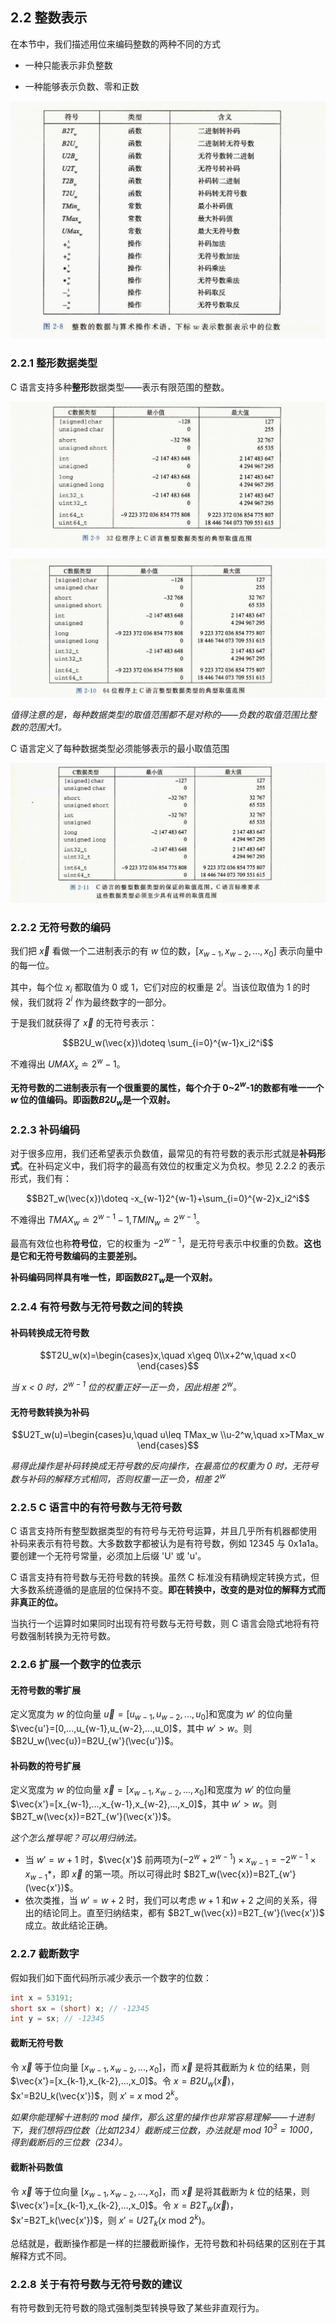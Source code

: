 ## 2.2	整数表示

在本节中，我们描述用位来编码整数的两种不同的方式

- 一种只能表示非负整数

- 一种能够表示负数、零和正数

![](/notes/img/2.4.png)

### 2.2.1	整形数据类型

C 语言支持多种**整形**数据类型——表示有限范围的整数。

![](/notes/img/2.5.png)

![](/notes/img/2.6.png)

*值得注意的是，每种数据类型的取值范围都不是对称的——负数的取值范围比整数的范围大1。*

C 语言定义了每种数据类型必须能够表示的最小取值范围

![](/notes/img/2.7.png)

### 2.2.2	无符号数的编码

我们把 $\vec{x}$ 看做一个二进制表示的有 $w$ 位的数，$[x_{w-1}, x_{w-2}, ...,x_0]$ 表示向量中的每一位。

其中，每个位 $x_i$ 都取值为 0 或 1，它们对应的权重是 $2^i$。当该位取值为 1 的时候，我们就将 $2^i$ 作为最终数字的一部分。

于是我们就获得了 $\vec{x}$ 的无符号表示：

$$B2U_w(\vec{x})\doteq \sum_{i=0}^{w-1}x_i2^i$$

不难得出 $UMAX_x\doteq 2^w-1$。

**无符号数的二进制表示有一个很重要的属性，每个介于 0~$2^w$-1的数都有唯一一个 $w$ 位的值编码。即函数$B2U_w$是一个双射。**

### 2.2.3	补码编码

对于很多应用，我们还希望表示负数值，最常见的有符号数的表示形式就是**补码形式**。在补码定义中，我们将字的最高有效位的权重定义为负权。参见 2.2.2 的表示形式，我们有：

$$B2T_w(\vec{x})\doteq -x_{w-1}2^{w-1}+\sum_{i=0}^{w-2}x_i2^i$$

不难得出 $TMAX_{w}\doteq 2^{w-1}-1$,$TMIN_w\doteq 2^{w-1}$。

最高有效位也称**符号位**，它的权重为 $-2^{w-1}$，是无符号表示中权重的负数。**这也是它和无符号数编码的主要差别。**

**补码编码同样具有唯一性，即函数$B2T_w$是一个双射。**

### 2.2.4	有符号数与无符号数之间的转换

#### 补码转换成无符号数

$$T2U_w(x)=\begin{cases}x,\quad x\geq 0\\x+2^w,\quad x<0 \end{cases}$$

*当 x < 0 时，$2^{w-1}$ 位的权重正好一正一负，因此相差 $2^w$。* 

#### 无符号数转换为补码

$$U2T_w(u)=\begin{cases}u,\quad u\leq TMax_w \\u-2^w,\quad x>TMax_w \end{cases}$$

*易得此操作是补码转换成无符号数的反向操作，在最高位的权重为 0 时，无符号数与补码的解释方式相同，否则权重一正一负，相差 $2^w$*

### 2.2.5	C 语言中的有符号数与无符号数

C 语言支持所有整型数据类型的有符号与无符号运算，并且几乎所有机器都使用补码来表示有符号数。大多数数字都被认为是有符号数，例如 12345 与 0x1a1a。要创建一个无符号常量，必须加上后缀 'U' 或 'u'。

C 语言支持有符号数与无符号数的转换。虽然 C 标准没有精确规定转换方式，但大多数系统遵循的是底层的位保持不变。**即在转换中，改变的是对位的解释方式而非真正的位。** 

当执行一个运算时如果同时出现有符号数与无符号数，则 C 语言会隐式地将有符号数强制转换为无符号数。

### 2.2.6	扩展一个数字的位表示

#### 无符号数的零扩展

定义宽度为 $w$  的位向量 $\vec{u}=[u_{w-1},u_{w-2},...,u_0]$和宽度为 $w'$ 的位向量 $\vec{u'}=[0,...,u_{w-1},u_{w-2},...,u_0]$，其中 $w'>w$。则$B2U_w(\vec{u})=B2U_{w'}(\vec{u'})$。

#### 补码数的符号扩展

定义宽度为 $w$  的位向量 $\vec{x}=[x_{w-1},x_{w-2},...,x_0]$和宽度为 $w'$ 的位向量 $\vec{x'}=[x_{w-1},...,x_{w-1},x_{w-2},...,x_0]$，其中 $w'>w$。则 $B2T_w(\vec{x})=B2T_{w'}(\vec{x'})$。

*这个怎么推导呢？可以用归纳法。*

- 当 $w'=w+1$ 时，$\vec{x'}$ 前两项为$(-2^{w}+2^{w-1})\times x_{w-1}=-2^{w-1}\times x_{w-1}$*，即 $\vec{x}$ 的第一项。所以可得此时 $B2T_w(\vec{x})=B2T_{w'}(\vec{x'})$。
- 依次类推，当 $w'=w+2$ 时，我们可以考虑 $w+1$ 和$w+2$ 之间的关系，得出的结论同上。直至归纳结束，都有 $B2T_w(\vec{x})=B2T_{w'}(\vec{x'})$ 成立。故此结论正确。

### 2.2.7	截断数字

假如我们如下面代码所示减少表示一个数字的位数：

```c
int x = 53191;
short sx = (short) x; // -12345
int y = sx; // -12345
```

#### 截断无符号数

令 $\vec{x}$ 等于位向量 $[x_{w-1},x_{w-2},...,x_0]$，而 $\vec{x}$ 是将其截断为 $k$ 位的结果，则 $\vec{x'}=[x_{k-1},x_{k-2},...,x_0]$。令 $x=B2U_w(\vec{x})$，$x'=B2U_k(\vec{x'})$，则 $x'$ = $x$ mod $2^k$。

*如果你能理解十进制的 mod 操作，那么这里的操作也非常容易理解——十进制下，我们想将四位数（比如1234）截断成三位数，办法就是 mod $10^3=1000$，得到截断后的三位数（234）。*

#### 截断补码数值

令 $\vec{x}$ 等于位向量 $[x_{w-1},x_{w-2},...,x_0]$，而 $\vec{x}$ 是将其截断为 $k$ 位的结果，则 $\vec{x'}=[x_{k-1},x_{k-2},...,x_0]$。令 $x=B2T_w(\vec{x})$，$x'=B2T_k(\vec{x'})$，则 $x'$ = $U2T_k$($x$ mod $2^k$)。

总结就是，截断操作都是一样的拦腰截断操作，无符号数和补码结果的区别在于其解释方式不同。

### 2.2.8	关于有符号数与无符号数的建议

有符号数到无符号数的隐式强制类型转换导致了某些非直观行为。